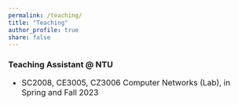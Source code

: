 ```yaml
---
permalink: /teaching/
title: "Teaching"
author_profile: true
share: false
---
```


### Teaching Assistant @ NTU
<div style="font-size: 16px;" markdown="1">
  
+ SC2008, CE3005, CZ3006 Computer Networks (Lab), in Spring and Fall 2023
